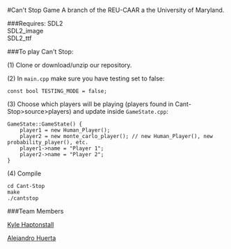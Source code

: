 #Can't Stop Game
A branch of the REU-CAAR a the University of Maryland.

###Requires:
SDL2  
SDL2_image  
SDL2_ttf  

###To play Can't Stop:

(1) Clone or download/unzip our repository.

(2)
In `main.cpp` make sure you have testing set to false:
```
const bool TESTING_MODE = false;
```

(3)
Choose which players will be playing (players found in Cant-Stop>source>players) and update inside `GameState.cpp`:
```
GameState::GameState() {
	player1 = new Human_Player();
	player2 = new monte_carlo_player(); // new Human_Player(), new probability_player(), etc.
	player1->name = "Player 1";
	player2->name = "Player 2";
}
```

(4)
Compile
```
cd Cant-Stop
make
./cantstop
```

###Team Members

[Kyle Haptonstall][kyle-github]

[Alejandro Huerta][alex-github]

[kyle-github]:  http://github.com/khaptonstall
[alex-github]:  http://github.com/ahuerta0686
